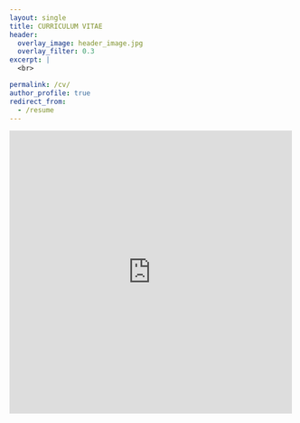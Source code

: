 ```yaml
---
layout: single
title: CURRICULUM VITAE
header:
  overlay_image: header_image.jpg
  overlay_filter: 0.3
excerpt: |
  <br>

permalink: /cv/
author_profile: true
redirect_from:
  - /resume
---
```


<embed src="https://drive.google.com/viewerng/
viewer?embedded=true&url=https://alcantarar.github.io/files/Alcantara_CV.pdf" width="500" height="500">
